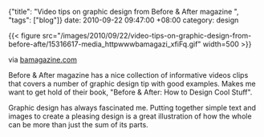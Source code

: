 {"title": "Video tips on graphic design from Before & After magazine  ", "tags": ["blog"]}
date: 2010-09-22 09:47:00 +08:00
category: design

{{< figure src="/images/2010/09/22/video-tips-on-graphic-design-from-before-afte/15316617-media_httpwwwbamagazi_xfiFq.gif" width=500 >}}

via [bamagazine.com](http://www.bamagazine.com/Articles.asp?ID=172)

Before & After magazine has a nice collection of informative videos clips that covers a number of graphic design tip with good examples. Makes me want to get hold of their book, "Before & After: How to Design Cool Stuff".

Graphic design has always fascinated me. Putting together simple text and images to create a pleasing design is a great illustration of how the whole can be more than just the sum of its parts.
